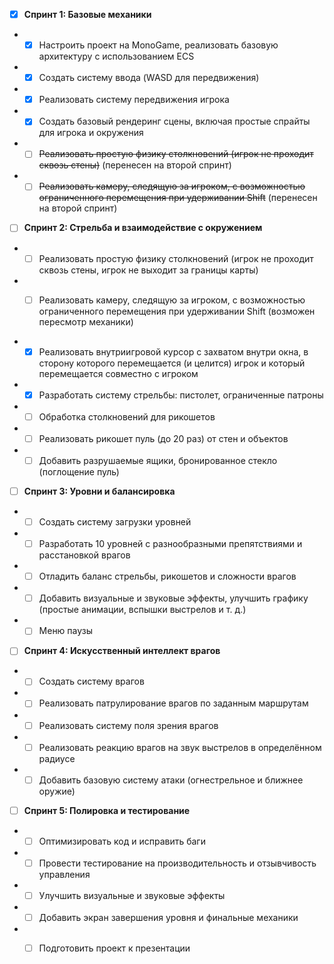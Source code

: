 - [x] **Спринт 1: Базовые механики**
- - [x] Настроить проект на MonoGame, реализовать базовую архитектуру с использованием ECS
- - [x] Создать систему ввода (WASD для передвижения)
- - [x] Реализовать систему передвижения игрока
- - [x] Создать базовый рендеринг сцены, включая простые спрайты для игрока и окружения
- - [ ] ~~Реализовать простую физику столкновений (игрок не проходит сквозь стены)~~ (перенесен на второй спринт)
- - [ ] ~~Реализовать камеру, следящую за игроком, с возможностью ограниченного перемещения при удерживании Shift~~ (перенесен на второй спринт)

- [ ] **Спринт 2: Стрельба и взаимодействие с окружением**
- - [ ] Реализовать простую физику столкновений (игрок не проходит сквозь стены, игрок не выходит за границы карты)
- - [ ] Реализовать камеру, следящую за игроком, с возможностью ограниченного перемещения при удерживании Shift (возможен пересмотр механики)

    
- - [x] Реализовать внутриигровой курсор с захватом внутри окна, в сторону которого перемещается (и целится) игрок и который перемещается совместно с игроком
- - [x] Разработать систему стрельбы: пистолет, ограниченные патроны
- - [ ] Обработка столкновений для рикошетов
- - [ ] Реализовать рикошет пуль (до 20 раз) от стен и объектов
- - [ ] Добавить разрушаемые ящики, бронированное стекло (поглощение пуль)

- [ ] **Спринт 3: Уровни и балансировка**
- - [ ] Создать систему загрузки уровней
- - [ ] Разработать 10 уровней с разнообразными препятствиями и расстановкой врагов
- - [ ] Отладить баланс стрельбы, рикошетов и сложности врагов
- - [ ] Добавить визуальные и звуковые эффекты, улучшить графику (простые анимации, вспышки выстрелов и т. д.)
- - [ ] Меню паузы

- [ ] **Спринт 4: Искусственный интеллект врагов**
- - [ ] Создать систему врагов
- - [ ] Реализовать патрулирование врагов по заданным маршрутам
- - [ ] Реализовать систему поля зрения врагов
- - [ ] Реализовать реакцию врагов на звук выстрелов в определённом радиусе
- - [ ] Добавить базовую систему атаки (огнестрельное и ближнее оружие)

- [ ] **Спринт 5: Полировка и тестирование**
- - [ ] Оптимизировать код и исправить баги
- - [ ] Провести тестирование на производительность и отзывчивость управления
- - [ ] Улучшить визуальные и звуковые эффекты
- - [ ] Добавить экран завершения уровня и финальные механики
- - [ ] Подготовить проект к презентации

